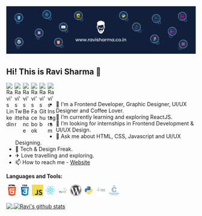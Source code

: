 ## [![Ravi Sharma's header](https://github.com/ravigithub19/ravigithub19/blob/main/img/github_coverPhoto.png)](https://ravisharma.co.in)

## Hi! This is Ravi Sharma 👋
<a href="https://www.linkedin.com/in/ravisharma18">
  <img align="left" alt="Ravi's Linkedin" width="22px" src="https://cdn.jsdelivr.net/npm/simple-icons@v3/icons/linkedin.svg" />
</a>

<a href="https://www.twitter.com/in/RaviSha19828890">
  <img align="left" alt="Ravi's Twitter" width="22px" src="https://cdn.jsdelivr.net/npm/simple-icons@v3/icons/twitter.svg" />
</a>

<a href="https://www.behance.net/ravikumar93">
  <img align="left" alt="Ravi's Behance" width="22px" src="https://cdn.jsdelivr.net/npm/simple-icons@v3/icons/behance.svg" />
</a>

<a href="https://www.facebook.com/profile.php?id=100005406161244">
  <img align="left" alt="Ravi's Facebook" width="22px" src="https://cdn.jsdelivr.net/npm/simple-icons@v3/icons/facebook.svg" />
  </a>
  
  <a href="https://github.com/ravigithub19">
  <img align="left" alt="Ravi's Github" width="22px" src="https://cdn.jsdelivr.net/npm/simple-icons@v3/icons/github.svg" />
</a>

<a href="https://www.instagram.com/_imravisharma">
  <img align="left" alt="Ravi's Instagram" width="22px" src="https://cdn.jsdelivr.net/npm/simple-icons@v3/icons/instagram.svg" />
</a>
  
  <br/>
<br/>


- 🔭 I'm a Frontend Developer, Graphic Designer, UI/UX Designer and Coffee Lover.
- 🌱 I’m currently learning and exploring ReactJS.
- 🤔 I’m looking for internships in Frontend Development & UI/UX Design.
- 💬 Ask me about HTML, CSS, Javascript and UI/UX Designing.
- 💨 Tech & Design Freak.
- ✈  Love travelling and exploring.
- 📫 How to reach me - [Website](https://ravisharma.co.in)


**Languages and Tools:**  

<code><img height="30" src="https://raw.githubusercontent.com/github/explore/80688e429a7d4ef2fca1e82350fe8e3517d3494d/topics/html/html.png"></code>
<code><img height="30" src="https://raw.githubusercontent.com/github/explore/80688e429a7d4ef2fca1e82350fe8e3517d3494d/topics/css/css.png"></code>
<code><img height="30" src="https://raw.githubusercontent.com/github/explore/80688e429a7d4ef2fca1e82350fe8e3517d3494d/topics/javascript/javascript.png"></code>
<code><img height="30" src="https://raw.githubusercontent.com/github/explore/80688e429a7d4ef2fca1e82350fe8e3517d3494d/topics/react/react.png"></code>
<code><img height="30" src="https://raw.githubusercontent.com/github/explore/80688e429a7d4ef2fca1e82350fe8e3517d3494d/topics/mysql/mysql.png"></code>
<code><img height="30" src="https://raw.githubusercontent.com/github/explore/80688e429a7d4ef2fca1e82350fe8e3517d3494d/topics/wordpress/wordpress.png"></code>
<code><img height="30" src="https://raw.githubusercontent.com/github/explore/80688e429a7d4ef2fca1e82350fe8e3517d3494d/topics/python/python.png"></code>
<code><img height="30" src="https://raw.githubusercontent.com/github/explore/80688e429a7d4ef2fca1e82350fe8e3517d3494d/topics/java/java.png"></code>
<code><img height="30" src="https://raw.githubusercontent.com/github/explore/80688e429a7d4ef2fca1e82350fe8e3517d3494d/topics/c/c.png"></code>

<a href="https://github.com/ravigithub19">
  <img align="center" src="https://github-readme-stats.vercel.app/api/top-langs/?username=ravigithub19&theme=dracula&line_langs_below=1" />
</a>
<a href="https://github.com/ravigithub19">
 <img align="center" src="https://github-readme-stats.vercel.app/api?username=ravigithub19&show_icons=true&theme=dracula&line_height=27" alt="Ravi's github stats"/>
</a>

